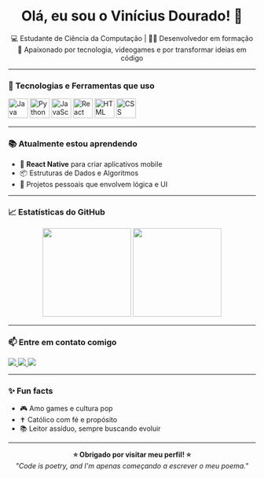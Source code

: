 <h1 align="center">Olá, eu sou o Vinícius Dourado! 👋</h1>

<p align="center">
  💻 Estudante de Ciência da Computação | 👨‍💻 Desenvolvedor em formação <br>
  🚀 Apaixonado por tecnologia, videogames e por transformar ideias em código <br>
</p>

---

### 🚀 Tecnologias e Ferramentas que uso
<div align="left">
  <img src="https://cdn.jsdelivr.net/gh/devicons/devicon/icons/java/java-original.svg" height="40" alt="Java" />
  <img src="https://cdn.jsdelivr.net/gh/devicons/devicon/icons/python/python-original.svg" height="40" alt="Python" />
  <img src="https://cdn.jsdelivr.net/gh/devicons/devicon/icons/javascript/javascript-original.svg" height="40" alt="JavaScript" />
  <img src="https://cdn.jsdelivr.net/gh/devicons/devicon/icons/react/react-original.svg" height="40" alt="React" />
  <img src="https://cdn.jsdelivr.net/gh/devicons/devicon/icons/html5/html5-original.svg" height="40" alt="HTML" />
  <img src="https://cdn.jsdelivr.net/gh/devicons/devicon/icons/css3/css3-original.svg" height="40" alt="CSS" />
</div>

---

### 📚 Atualmente estou aprendendo
- 🧠 **React Native** para criar aplicativos mobile
- 📦 Estruturas de Dados e Algoritmos
- 🧪 Projetos pessoais que envolvem lógica e UI

---

### 📈 Estatísticas do GitHub
<div align="center">
  <img height="180em" src="https://github-readme-stats.vercel.app/api?username=speedyvad&show_icons=true&theme=radical"/>
  <img height="180em" src="https://github-readme-stats.vercel.app/api/top-langs/?username=speedyvad&layout=compact&theme=radical"/>
</div>

---

### 📫 Entre em contato comigo
<a href="mailto:speedyvad@gmail.com">
  <img src="https://img.shields.io/badge/Email-Dourado-blue?style=for-the-badge&logo=gmail" />
</a>
<a href="https://www.linkedin.com/in/vin%C3%ADcius-dourado-29a5422b7" target="_blank">
  <img src="https://img.shields.io/badge/LinkedIn-Connect-blue?style=for-the-badge&logo=linkedin" />
</a>
<a href="https://www.instagram.com/douradovini/" target="_blank">
  <img src="https://img.shields.io/badge/Instagram-@douradovini-E4405F?style=for-the-badge&logo=instagram&logoColor=white" />
</a>

---

### ✨ Fun facts
- 🎮 Amo games e cultura pop
- ✝️ Católico com fé e propósito
- 📚 Leitor assíduo, sempre buscando evoluir

---

<div align="center">
  <strong>⭐️ Obrigado por visitar meu perfil! ⭐️</strong><br>
  <em>"Code is poetry, and I'm apenas começando a escrever o meu poema."</em>
</div>
